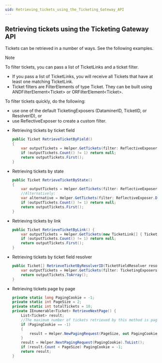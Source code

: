 ```yaml
---
uid: Retrieving_tickets_using_the_Ticketing_Gateway_API
---
```


## Retrieving tickets using the Ticketing Gateway API

Tickets can be retrieved in a number of ways. See the following examples.

> [!NOTE]
> To filter tickets, you can pass a list of TicketLinks and a ticket filter.
> - If you pass a list of TicketLinks, you will receive all Tickets that have at least one matching TicketLink.
> - Ticket filters are FilterElements of type Ticket. They can be built using ANDFilterElement\<Ticket> or ORFilterElement\<Ticket>.
>
> To filter tickets quickly, do the following:
> - use one of the default TicketingExposers (DataminerID, TicketID, or ResolverID), or
> - use ReflectiveExposer to create a custom filter.

- Retrieving tickets by ticket field

    ```cs
    public Ticket RetrieveTicketByField()
    {
        var outputTickets = Helper.GetTickets(filter: ReflectiveExposer.DictField<Ticket, object>("CustomTicketFields","User").Equal("Jane"));
        if (outputTickets.Count() != 1) return null;
        return outputTickets.First();
    }
    ```

- Retrieving tickets by state

    ```cs
    public Ticket RetrieveTicketByState()
    {
        var outputTickets = Helper.GetTickets(filter: ReflectiveExposer.DictField<Ticket, object>("CustomTicketFields","State").Equal(0));
        //Alternatively:
        var alternative = Helper.GetTickets(filter: ReflectiveExposer.DictField<Ticket, object>("CustomTicketFields","State") .Equal(new GenericEnumEntry<int>() { Name = "Created", Value = 0 }));
        if (outputTickets.Count() != 1) return null;
        return outputTickets.First();
    }
    ```

- Retrieving tickets by link

    ```cs
    public Ticket RetrieveTicketByLink() {
        var outputTickets = Helper.GetTickets(new TicketLink[] { TicketLink.Create(new Skyline.DataMiner.Net.ElementID(123, 456)) });
        if (outputTickets.Count() != 1) return null;
        return outputTickets.First();
    }
    ```

- Retrieving tickets by ticket field resolver

    ```cs
    public Ticket[] RetrieveTicketByResolverID(TicketFieldResolver resolver) {
        var outputTickets = Helper.GetTickets(filter: TicketingExposers.ResolverID.Equal(resolver.ID));
        return outputTickets.ToArray();
    }
    ```

- Retrieving tickets page by page

    ```cs
    private static long PagingCookie = -1;
    private static int PageSize = 2;
    private static int totalTickets = 10;
    private IEnumerable<Ticket> RetrieveNextPage() {
        List<Ticket> result;
        //The maximum number of tickets retrieved by this method is pageSize * amount of DMAs in the DMS
        if (PagingCookie == -1)
        {
            result = Helper.NewPagingRequest(PageSize, out PagingCookie, out totalTickets, filter: TicketingExposers.DataMinerID.Equal(123)).ToList();
        }
        result = Helper.NextPagingRequest(PagingCookie).ToList();
        if (result.Count < PageSize) PagingCookie = -1;
        return result;
    }
    ```
